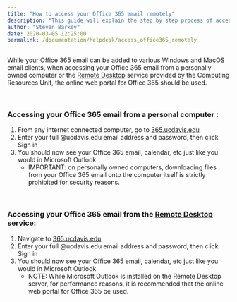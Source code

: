 ```yaml
---
title: "How to access your Office 365 email remotely"
description: "This guide will explain the step by step process of accessing your Office 365 email remotely and the best way to do so securely."
author: "Steven Barkey"
date: 2020-03-05 12:25:00
permalink: /documentation/helpdesk/access_office365_remotely
---
```


<p><span class="discreet">While your Office 365 email can be added to various Windows and MacOS email clients, when accessing your Office 365 email from a personally owned computer or the <a href="/documentation/helpdesk/remote-desktop" target="_blank">Remote Desktop</a> service provided by the Computing Resources Unit, the online web portal for Office 365 should be used.</span></p>
<br />
<h3>Accessing your Office 365 email from a personal computer : </h3>
<ol >
   <li>From any internet connected computer, go to <a href="https://365.ucdavis.edu" target="_blank">365.ucdavis.edu</a></li>
   <li>Enter your full @ucdavis.edu email address and password, then click Sign in</li>
   <li>You should now see your Office 365 email, calendar, etc just like you would in Microsoft Outlook
       <ul>
           <li>IMPORTANT: on personally owned computers, downloading files from your Office 365 email onto the computer itself is strictly prohibited for security reasons.</li>
       </ul>
   </li>
</ol>
<br />
<h3>Accessing your Office 365 email from the <a href="/documentation/helpdesk/remote-desktop" target="_blank">Remote Desktop</a> service: </h3>
<ol >
   <li>Navigate to <a href="https://365.ucdavis.edu" target="_blank">365.ucdavis.edu</a></li>
   <li>Enter your full @ucdavis.edu email address and password, then click Sign in</li>
   <li>You should now see your Office 365 email, calendar, etc just like you would in Microsoft Outlook
       <ul>
           <li>NOTE: While Microsoft Outlook is installed on the Remote Desktop server, for performance reasons, it is recommended that the online web portal for Office 365 be used.</li>
       </ul>
   </li>
</ol>
